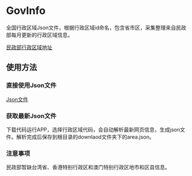 # GovInfo

全国行政区域Json文件，根据行政区域id命名，包含省市区，采集整理来自民政部每月更新的行政区域信息。

[民政部行政区域地址](http://www.mca.gov.cn/article/sj/xzqh/2020/)

## 使用方法

### 直接使用Json文件

[Json文件](https://github.com/manaruto8/GovInfo/tree/master/app/src/main/assets)

### 获取最新Json文件

下载代码运行APP，选择行政区域代码，会自动解析最新网页信息，生成json文件。解析完成后保存到根目录的downlaod文件夹下的area.json。

### 注意事项

民政部暂缺台湾省、香港特别行政区和澳门特别行政区地市和区县信息。
